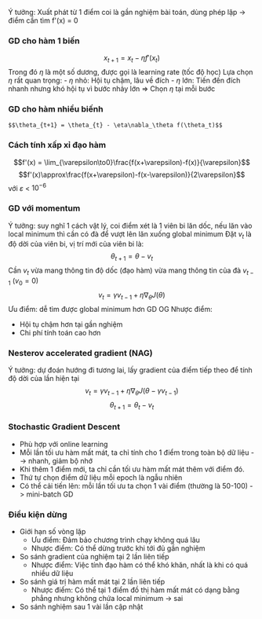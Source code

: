 Ý tưởng: Xuất phát từ 1 điểm coi là gần nghiệm bài toán, dùng phép lặp -> điểm cần tìm f'(x) = 0
### GD cho hàm 1 biến
$$ x_{t+1} = x_t - \eta f'(x_t)$$
	Trong đó $\eta$ là một số dương, được gọi là learning rate (tốc độ học)
	Lựa chọn $\eta$ rất quan trọng: 
		- $\eta$ nhỏ: Hội tụ chậm, lâu về đích
		- $\eta$ lớn: Tiến đến đích nhanh nhưng khó hội tụ vì bước nhảy lớn
	=> Chọn $\eta$ tại mỗi bước
	
### GD cho hàm nhiều biếnh
	$$\theta_{t+1} = \theta_{t} - \eta\nabla_\theta f(\theta_t)$$
### Cách tính xấp xỉ đạo hàm
$$f'(x) = \lim_{\varepsilon\to0}\frac{f(x+\varepsilon)-f(x)}{\varepsilon}$$ $$f'(x)\approx\frac{f(x+\varepsilon)-f(x-\varepsilon)}{2\varepsilon}$$
	với $\varepsilon$ < $10^{-6}$
	
### GD với momentum
Ý tưởng: suy nghĩ 1 cách vật lý, coi điểm xét là 1 viên bi lăn dốc, nếu lăn vào local minimum thì cần có đà để vượt lên lăn xuống global minimum
Đặt $v_t$ là độ dời của viên bi, vị trí mới của viên bi là:
$$\theta_{t+1} = \theta - v_t$$
Cần $v_t$ vừa mang thông tin độ dốc (đạo hàm) vừa mang thông tin của đà $v_{t-1}$ ($v_0=0$)
$$v_t=\gamma v_{t-1} + \eta \nabla_\theta J(\theta)$$
Ưu điểm: dễ tìm được global minimum hơn GD OG
Nhược điểm: 
- Hội tụ chậm hơn tại gần nghiệm
- Chi phí tính toán cao hơn

### Nesterov accelerated gradient (NAG)
Ý tưởng: dự đoán hướng đi tương lai, lấy gradient của điểm tiếp theo để tính độ dời của lần hiện tại
$$v_t=\gamma v_{t-1} +  \eta\nabla_\theta J(\theta-\gamma v_{t-1})$$
$$\theta_{t+1} = \theta_t - v_t$$

### Stochastic Gradient Descent
- Phù hợp với online learning
- Mỗi lần tối ưu hàm mất mát, ta chỉ tính cho 1 điểm trong toàn bộ dữ liệu --> nhanh, giảm bộ nhớ
- Khi thêm 1 điểm mới, ta chỉ cần tối ưu hàm mất mát thêm với điểm đó.
- Thứ tự chọn điểm dữ liệu mỗi epoch là ngẫu nhiên
- Có thể cải tiến lên: mỗi lần tối ưu ta chọn 1 vài điểm (thường là 50-100) -> mini-batch GD

### Điều kiện dừng
- Giới hạn số vòng lặp
	- Ưu điểm: Đảm bảo chương trình chạy không quá lâu
	- Nhược điểm: Có thể dừng trước khi tới đủ gần nghiệm
- So sánh gradient của nghiệm tại 2 lần liên tiếp
	- Nhược điểm: Việc tính đạo hàm có thể khó khăn, nhất là khi có quá nhiều dữ liệu
- So sánh giá trị hàm mất mát tại 2 lần liên tiếp
	- Nhược điểm: Có thể tại 1 điểm đồ thị hàm mất mát có dạng bằng phẳng nhưng không chứa local minimum -> sai
- So sánh nghiệm sau 1 vài lần cập nhật


